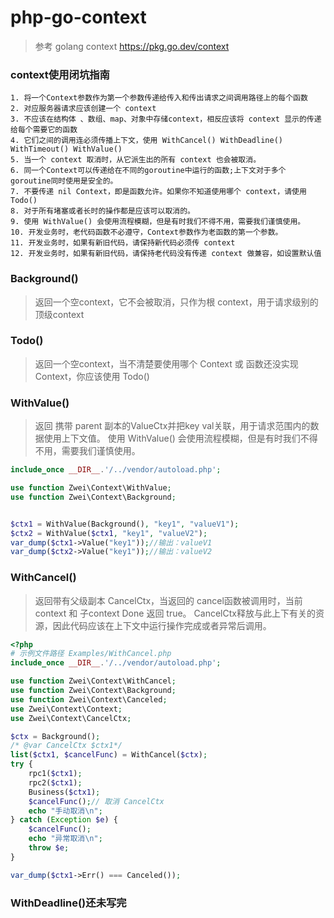 # php-go-context
> 参考 golang context https://pkg.go.dev/context

### context使用闭坑指南
```
1. 将一个Context参数作为第一个参数传递给传入和传出请求之间调用路径上的每个函数
2. 对应服务器请求应该创建一个 context 
3. 不应该在结构体 、数组、map、对象中存储context，相反应该将 context 显示的传递给每个需要它的函数
4. 它们之间的调用连必须传播上下文，使用 WithCancel() WithDeadline() WithTimeout() WithValue()
5. 当一个 context 取消时，从它派生出的所有 context 也会被取消。
6. 同一个Context可以传递给在不同的goroutine中运行的函数;上下文对于多个goroutine同时使用是安全的。
7. 不要传递 nil Context，即是函数允许。如果你不知道使用哪个 context，请使用 Todo()
8. 对于所有堵塞或者长时的操作都是应该可以取消的。
9. 使用 WithValue() 会使用流程模糊，但是有时我们不得不用，需要我们谨慎使用。
10. 开发业务时，老代码函数不必遵守，Context参数作为老函数的第一个参数。
11. 开发业务时，如果有新旧代码，请保持新代码必须传 context
12. 开发业务时，如果有新旧代码，请保持老代码没有传递 context 做兼容，如设置默认值
```

###  Background()
> 返回一个空context，它不会被取消，只作为根 context，用于请求级别的 顶级context

###  Todo()
> 返回一个空context，当不清楚要使用哪个 Context 或 函数还没实现 Context，你应该使用 Todo()

### WithValue()
> 返回 携带 parent 副本的ValueCtx并把key val关联，用于请求范围内的数据使用上下文值。
> 使用 WithValue() 会使用流程模糊，但是有时我们不得不用，需要我们谨慎使用。
```php
include_once __DIR__.'/../vendor/autoload.php';

use function Zwei\Context\WithValue;
use function Zwei\Context\Background;


$ctx1 = WithValue(Background(), "key1", "valueV1");
$ctx2 = WithValue($ctx1, "key1", "valueV2");
var_dump($ctx1->Value("key1"));//输出：valueV1
var_dump($ctx2->Value("key1"));//输出：valueV2
```

### WithCancel()
> 返回带有父级副本 CancelCtx，当返回的 cancel函数被调用时，当前 context 和 子context Done 返回 true。
> CancelCtx释放与此上下有关的资源，因此代码应该在上下文中运行操作完成或者异常后调用。
```php
<?php
# 示例文件路径 Examples/WithCancel.php
include_once __DIR__.'/../vendor/autoload.php';

use function Zwei\Context\WithCancel;
use function Zwei\Context\Background;
use function Zwei\Context\Canceled;
use Zwei\Context\Context;
use Zwei\Context\CancelCtx;

$ctx = Background();
/* @var CancelCtx $ctx1*/
list($ctx1, $cancelFunc) = WithCancel($ctx);
try {
    rpc1($ctx1);
    rpc2($ctx1);
    Business($ctx1);
    $cancelFunc();// 取消 CancelCtx
    echo "手动取消\n";
} catch (Exception $e) {
    $cancelFunc();
    echo "异常取消\n";
    throw $e;
}

var_dump($ctx1->Err() === Canceled());
```

### WithDeadline()还未写完
> 